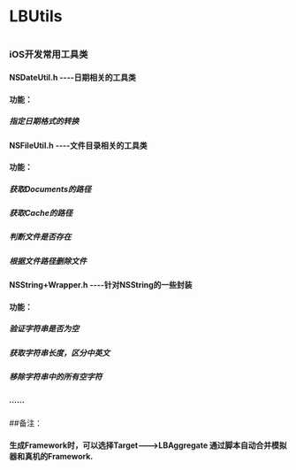 # LBUtils
#
### iOS开发常用工具类

#### NSDateUtil.h ----日期相关的工具类
#### 功能：
#####     指定日期格式的转换

#### NSFileUtil.h ----文件目录相关的工具类
#### 功能：
#####     获取Documents的路径
#####     获取Cache的路径
#####     判断文件是否存在
#####     根据文件路径删除文件

#### NSString+Wrapper.h ----针对NSString的一些封装
#### 功能：
#####     验证字符串是否为空
#####     获取字符串长度，区分中英文
#####     移除字符串中的所有空字符
#####     ......

##备注：
####    生成Framework时，可以选择Target--->LBAggregate 通过脚本自动合并模拟器和真机的Framework.

